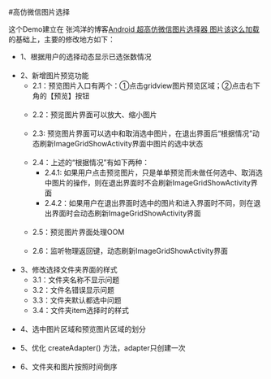 #高仿微信图片选择

这个Demo建立在 张鸿洋的博客[Android 超高仿微信图片选择器 图片该这么加载](http://blog.csdn.net/lmj623565791/article/details/39943731)
的基础上，主要的修改地方如下：<br>
- 1、根据用户的选择动态显示已选张数情况<br><br>
- 2、新增图片预览功能<br>
  + 2.1：预览图片入口有两个：①点击gridview图片预览区域；②点击右下角的【预览】按钮<br><br>
  + 2.2：预览图片界面可以放大、缩小图片<br><br>
  + 2.3: 预览图片界面可以选中和取消选中图片，在退出界面后“根据情况”动态刷新ImageGridShowActivity界面中图片的选中状态<br><br>
  + 2.4：上述的“根据情况”有如下两种：<br>
    - 2.4.1: 如果用户点击预览图片，只是单单预览而未做任何选中、取消选中图片的操作，则在退出界面时不会刷新ImageGridShowActivity界面
    - 2.4.2：如果用户在退出界面时选中的图片和进入界面时不同，则在退出界面时会动态刷新ImageGridShowActivity界面<br><br>
  + 2.5：预览图片界面处理OOM<br><br>
  + 2.6：监听物理返回键，动态刷新ImageGridShowActivity界面<br><br>
- 3、修改选择文件夹界面的样式<br>
  + 3.1：文件夹名称不显示问题
  + 3.2：文件名错误显示问题
  + 3.3：文件夹默认都选中问题
  + 3.4：文件夹item选择时的样式<br><br>
- 4、选中图片区域和预览图片区域的划分<br><br>
- 5、优化 createAdapter() 方法，adapter只创建一次<br><br>
- 6、文件夹和图片按照时间倒序<br><br>
